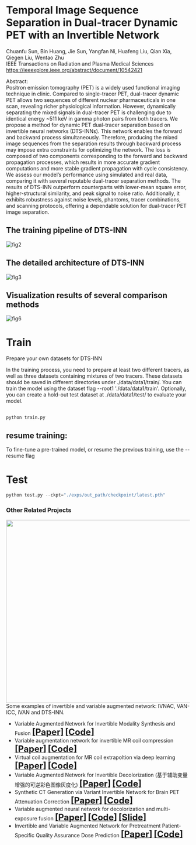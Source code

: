 # Temporal Image Sequence Separation in Dual-tracer Dynamic PET with an Invertible Network    
Chuanfu Sun, Bin Huang, Jie Sun, Yangfan Ni, Huafeng Liu, Qian Xia, Qiegen Liu, Wentao Zhu         
IEEE Transactions on Radiation and Plasma Medical Sciences     
https://ieeexplore.ieee.org/abstract/document/10542421       

Abstract:      
Positron emission tomography (PET) is a widely used functional imaging technique in clinic. Compared to single-tracer PET, dual-tracer dynamic PET allows two sequences of different nuclear pharmaceuticals in one scan, revealing richer physiological information. However, dynamically separating the mixed signals in dual-tracer PET is challenging due to identical energy ~511 keV in gamma photon pairs from both tracers. We propose a method for dynamic PET dual-tracer separation based on invertible neural networks (DTS-INNs). This network enables the forward and backward process simultaneously. Therefore, producing the mixed image sequences from the separation results through backward process may impose extra constraints for optimizing the network. The loss is composed of two components corresponding to the forward and backward propagation processes, which results in more accurate gradient computations and more stable gradient propagation with cycle consistency. We assess our model’s performance using simulated and real data, comparing it with several reputable dual-tracer separation methods. The results of DTS-INN outperform counterparts with lower-mean square error, higher-structural similarity, and peak signal to noise ratio. Additionally, it exhibits robustness against noise levels, phantoms, tracer combinations, and scanning protocols, offering a dependable solution for dual-tracer PET image separation.     

## The training pipeline of DTS-INN

 ![fig2](https://github.com/yqx7150/DTS-INN/assets/26964726/819935f9-5461-4c57-95ec-ea8e74c9e2f5)

## The detailed architecture of DTS-INN

 ![fig3](https://github.com/yqx7150/DTS-INN/assets/26964726/de4f60c8-a986-4d37-ae75-331943268fda)

## Visualization results of several comparison methods

 ![fig6](https://github.com/yqx7150/DTS-INN/assets/26964726/b33587b4-c313-4f9f-acb0-4846e3f42aa7)



# Train

Prepare your own datasets for DTS-INN

In the training process, you need to prepare at least two different tracers, as well as three datasets containing mixtures of two tracers. These datasets should be saved in different directories under ./data/data1/train/. You can train the model using the dataset flag --root1 './data/data1/train'. Optionally, you can create a hold-out test dataset at ./data/data1/test/ to evaluate your model.

##  

```python
python train.py 
```

##  resume training:

To fine-tune a pre-trained model, or resume the previous training, use the --resume flag




# Test

```python
python test.py --ckpt="./exps/out_path/checkpoint/latest.pth"
```



### Other Related Projects
<div align="center"><img src="https://github.com/yqx7150/PET_AC_sCT/blob/main/samples/algorithm-overview.png" width = "800" height = "500"> </div>
 Some examples of invertible and variable augmented network: IVNAC, VAN-ICC, iVAN and DTS-INN.     
      

  * Variable Augmented Network for Invertible Modality Synthesis and Fusion  [<font size=5>**[Paper]**</font>](https://ieeexplore.ieee.org/abstract/document/10070774)   [<font size=5>**[Code]**</font>](https://github.com/yqx7150/iVAN)    
 * Variable augmentation network for invertible MR coil compression  [<font size=5>**[Paper]**</font>](https://www.sciencedirect.com/science/article/abs/pii/S0730725X24000225)   [<font size=5>**[Code]**</font>](https://github.com/yqx7150/VAN-ICC)         
 * Virtual coil augmentation for MR coil extrapoltion via deep learning  [<font size=5>**[Paper]**</font>](https://www.sciencedirect.com/science/article/abs/pii/S0730725X22001722)   [<font size=5>**[Code]**</font>](https://github.com/yqx7150/VCA)    
  * Variable Augmented Network for Invertible Decolorization (基于辅助变量增强的可逆彩色图像灰度化)  [<font size=5>**[Paper]**</font>](https://jeit.ac.cn/cn/article/doi/10.11999/JEIT221205?viewType=HTML)   [<font size=5>**[Code]**</font>](https://github.com/yqx7150/VA-IDN)        
  * Synthetic CT Generation via Variant Invertible Network for Brain PET Attenuation Correction  [<font size=5>**[Paper]**</font>](https://ieeexplore.ieee.org/document/10666843)   [<font size=5>**[Code]**</font>](https://github.com/yqx7150/PET_AC_sCT)        
  * Variable augmented neural network for decolorization and multi-exposure fusion [<font size=5>**[Paper]**</font>](https://www.sciencedirect.com/science/article/abs/pii/S1566253517305298)   [<font size=5>**[Code]**</font>](https://github.com/yqx7150/DecolorNet_FusionNet_code)   [<font size=5>**[Slide]**</font>](https://github.com/yqx7150/EDAEPRec/tree/master/Slide)      
  * Invertible and Variable Augmented Network for Pretreatment Patient-Specific Quality Assurance Dose Prediction [<font size=5>**[Paper]**</font>](https://link.springer.com/article/10.1007/s10278-023-00930-w)   [<font size=5>**[Code]**</font>](https://github.com/yqx7150/IVPSQA/)
